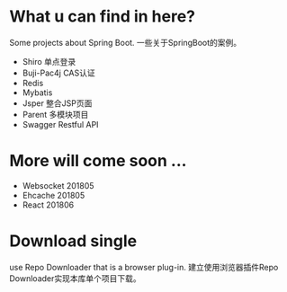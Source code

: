 # What u can find in here?
Some projects about Spring Boot.
一些关于SpringBoot的案例。
- Shiro         单点登录
- Buji-Pac4j    CAS认证
- Redis 
- Mybatis 
- Jsper         整合JSP页面
- Parent        多模块项目
- Swagger       Restful API

# More will come soon ...
- Websocket 201805
- Ehcache   201805
- React     201806

# Download single
use Repo Downloader that is a browser plug-in.
建立使用浏览器插件Repo Downloader实现本库单个项目下载。


